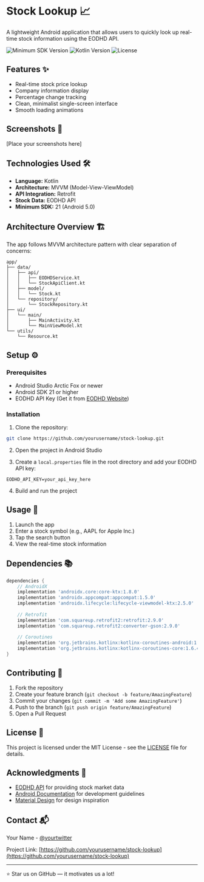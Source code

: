 # Stock Lookup 📈

A lightweight Android application that allows users to quickly look up real-time stock information using the EODHD API.

![Minimum SDK Version](https://img.shields.io/badge/Min%20SDK-21-brightgreen)
![Kotlin Version](https://img.shields.io/badge/Kotlin-1.8.0-blue)
![License](https://img.shields.io/badge/License-MIT-green)

## Features ✨

- Real-time stock price lookup
- Company information display
- Percentage change tracking
- Clean, minimalist single-screen interface
- Smooth loading animations

## Screenshots 📱

[Place your screenshots here]

## Technologies Used 🛠️

- **Language:** Kotlin
- **Architecture:** MVVM (Model-View-ViewModel)
- **API Integration:** Retrofit
- **Stock Data:** EODHD API
- **Minimum SDK:** 21 (Android 5.0)

## Architecture Overview 🏗️

The app follows MVVM architecture pattern with clear separation of concerns:

```
app/
├── data/
│   ├── api/
│   │   ├── EODHDService.kt
│   │   └── StockApiClient.kt
│   ├── model/
│   │   └── Stock.kt
│   └── repository/
│       └── StockRepository.kt
├── ui/
│   └── main/
│       ├── MainActivity.kt
│       └── MainViewModel.kt
└── utils/
    └── Resource.kt
```

## Setup ⚙️

### Prerequisites

- Android Studio Arctic Fox or newer
- Android SDK 21 or higher
- EODHD API Key (Get it from [EODHD Website](https://eodhd.com))

### Installation

1. Clone the repository:
```bash
git clone https://github.com/yourusername/stock-lookup.git
```

2. Open the project in Android Studio

3. Create a `local.properties` file in the root directory and add your EODHD API key:
```properties
EODHD_API_KEY=your_api_key_here
```

4. Build and run the project

## Usage 📱

1. Launch the app
2. Enter a stock symbol (e.g., AAPL for Apple Inc.)
3. Tap the search button
4. View the real-time stock information

## Dependencies 📚

```gradle
dependencies {
    // AndroidX
    implementation 'androidx.core:core-ktx:1.8.0'
    implementation 'androidx.appcompat:appcompat:1.5.0'
    implementation 'androidx.lifecycle:lifecycle-viewmodel-ktx:2.5.0'
    
    // Retrofit
    implementation 'com.squareup.retrofit2:retrofit:2.9.0'
    implementation 'com.squareup.retrofit2:converter-gson:2.9.0'
    
    // Coroutines
    implementation 'org.jetbrains.kotlinx:kotlinx-coroutines-android:1.6.4'
    implementation 'org.jetbrains.kotlinx:kotlinx-coroutines-core:1.6.4'
}
```

## Contributing 🤝

1. Fork the repository
2. Create your feature branch (`git checkout -b feature/AmazingFeature`)
3. Commit your changes (`git commit -m 'Add some AmazingFeature'`)
4. Push to the branch (`git push origin feature/AmazingFeature`)
5. Open a Pull Request

## License 📄

This project is licensed under the MIT License - see the [LICENSE](LICENSE) file for details.

## Acknowledgments 🙏

- [EODHD API](https://eodhd.com) for providing stock market data
- [Android Documentation](https://developer.android.com) for development guidelines
- [Material Design](https://material.io) for design inspiration

## Contact 📬

Your Name - [@yourtwitter](https://twitter.com/yourtwitter)

Project Link: [https://github.com/yourusername/stock-lookup](https://github.com/yourusername/stock-lookup)

---
⭐️ Star us on GitHub — it motivates us a lot!
